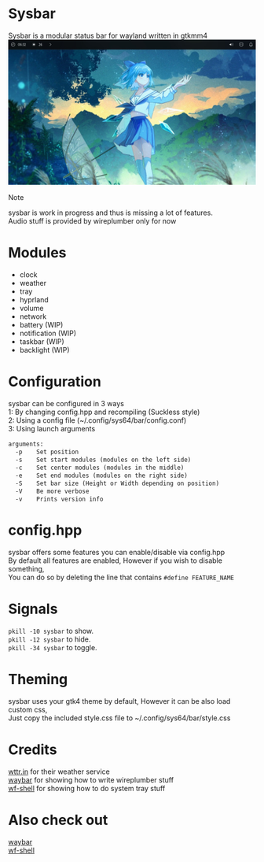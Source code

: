 # Sysbar
Sysbar is a modular status bar for wayland written in gtkmm4<br>
![preview](https://github.com/System64fumo/sysbar/blob/main/preview.jpg "preview")

> [!NOTE]
> sysbar is work in progress and thus is missing a lot of features.<br>
> Audio stuff is provided by wireplumber only for now<br>

# Modules
* clock
* weather
* tray
* hyprland
* volume
* network
* battery (WIP)
* notification (WIP)
* taskbar (WIP)
* backlight (WIP)

# Configuration
sysbar can be configured in 3 ways<br>
1: By changing config.hpp and recompiling (Suckless style)<br>
2: Using a config file (~/.config/sys64/bar/config.conf)<br>
3: Using launch arguments<br>
```
arguments:
  -p	Set position
  -s	Set start modules (modules on the left side)
  -c	Set center modules (modules in the middle)
  -e	Set end modules (modules on the right side)
  -S	Set bar size (Height or Width depending on position)
  -V	Be more verbose
  -v	Prints version info
```

# config.hpp
sysbar offers some features you can enable/disable via config.hpp<br>
By default all features are enabled, However if you wish to disable something,<br>
You can do so by deleting the line that contains `#define FEATURE_NAME`<br>

# Signals
``pkill -10 sysbar`` to show.<br>
``pkill -12 sysbar`` to hide.<br>
``pkill -34 sysbar`` to toggle.<br>

# Theming
sysbar uses your gtk4 theme by default, However it can be also load custom css,<br>
Just copy the included style.css file to ~/.config/sys64/bar/style.css<br>

# Credits
[wttr.in](https://github.com/chubin/wttr.in) for their weather service<br>
[waybar](https://github.com/Alexays/Waybar) for showing how to write wireplumber stuff<br>
[wf-shell](https://github.com/WayfireWM/wf-shell) for showing how to do system tray stuff<br>

# Also check out
[waybar](https://github.com/Alexays/Waybar)<br>
[wf-shell](https://github.com/WayfireWM/wf-shell)<br>
